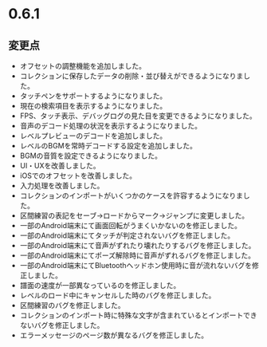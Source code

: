 # 0.6.1

## 変更点

- オフセットの調整機能を追加しました。
- コレクションに保存したデータの削除・並び替えができるようになりました。
- タッチペンをサポートするようになりました。
- 現在の検索項目を表示するようになりました。
- FPS、タッチ表示、デバッグログの見た目を変更できるようになりました。
- 音声のデコード処理の状況を表示するようになりました。
- レベルプレビューのデコードを追加しました。
- レベルのBGMを常時デコードする設定を追加しました。
- BGMの音質を設定できるようになりました。
- UI・UXを改善しました。
- iOSでのオフセットを改善しました。
- 入力処理を改善しました。
- コレクションのインポートがいくつかのケースを許容するようになりました。
- 区間練習の表記をセーブ→ロードからマーク→ジャンプに変更しました。
- 一部のAndroid端末にて画面回転がうまくいかないのを修正しました。
- 一部のAndroid端末にてタッチが判定されないバグを修正しました。
- 一部のAndroid端末にて音声がずれたり壊れたりするバグを修正しました。
- 一部のAndroid端末にてポーズ解除時に音声がずれるバグを修正しました。
- 一部のAndroid端末にてBluetoothヘッドホン使用時に音が流れないバグを修正しました。
- 譜面の速度が一部異なっているのを修正しました。
- レベルのロード中にキャンセルした時のバグを修正しました。
- 区間練習のバグを修正しました。
- コレクションのインポート時に特殊な文字が含まれているとインポートできないバグを修正しました。
- エラーメッセージのページ数が異なるバグを修正しました。
